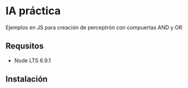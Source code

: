 # IA práctica
Ejemplos en JS para creación de perceptrón con compuertas AND y OR

## Requsitos
* Node LTS 6.9.1

## Instalación
```(js)
```
